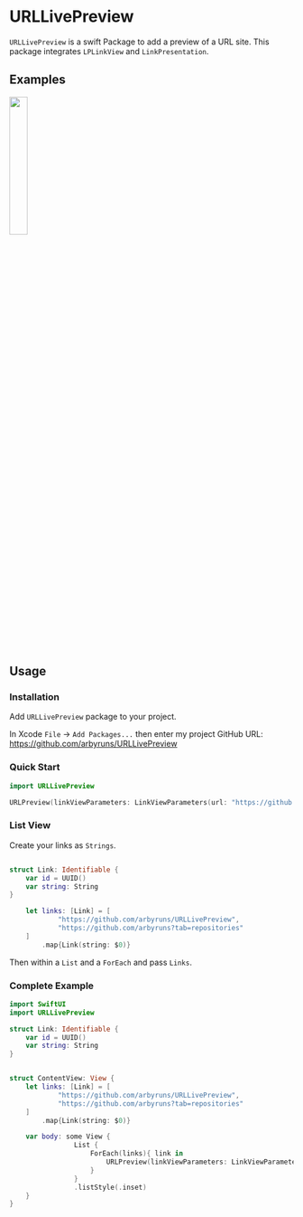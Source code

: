 # URLLivePreview
 
`URLLivePreview` is a swift Package to add a preview of a URL site.  This package integrates `LPLinkView` and `LinkPresentation`.

## Examples

<img src="https://user-images.githubusercontent.com/2520545/148405768-a080a0ab-f165-425c-8c22-c4fdc7687ca6.png" width=25% height=25%>

## Usage

### Installation

Add `URLLivePreview` package to your project.

In Xcode `File` -> `Add Packages...` then enter my project GitHub URL:
https://github.com/arbyruns/URLLivePreview

### Quick Start

```swift
import URLLivePreview
```

```swift
URLPreview(linkViewParameters: LinkViewParameters(url: "https://github.com/arbyruns/URLLivePreview", width: .infinity, height: 250, alignment: .center))
```

### List View

Create your links as `Strings`.

```swift

struct Link: Identifiable {
    var id = UUID()
    var string: String
}

    let links: [Link] = [
            "https://github.com/arbyruns/URLLivePreview",
            "https://github.com/arbyruns?tab=repositories"
    ]
        .map{Link(string: $0)}
```
Then within a `List` and a `ForEach` and pass `Links`.

### Complete Example

```swift
import SwiftUI
import URLLivePreview

struct Link: Identifiable {
    var id = UUID()
    var string: String
}


struct ContentView: View {
    let links: [Link] = [
            "https://github.com/arbyruns/URLLivePreview",
            "https://github.com/arbyruns?tab=repositories"
    ]
        .map{Link(string: $0)}

    var body: some View {
                List {
                    ForEach(links){ link in
                        URLPreview(linkViewParameters: LinkViewParameters(url: link.string, width: .infinity, height: 250, alignment: .center))
                    }
                }
                .listStyle(.inset)
    }
}
```
